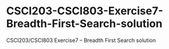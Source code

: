 # CSCI203-CSCI803-Exercise7-Breadth-First-Search-solution
CSCI203/CSCI803 Exercise7 – Breadth First Search solution
